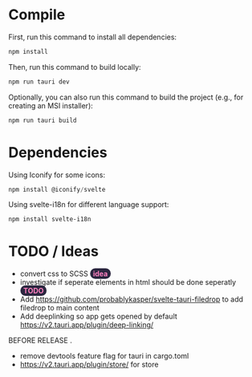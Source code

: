 # Compile
First, run this command to install all dependencies:
```powershell
npm install
```
Then, run this command to build locally:
```powershell
npm run tauri dev
```
Optionally, you can also run this command to build the project (e.g., for creating an MSI installer):
```powershell
npm run tauri build
```



# Dependencies

Using Iconify for some icons:
```powershell
npm install @iconify/svelte
```
Using svelte-i18n for different language support:
```powershell
npm install svelte-i18n
```


# TODO / Ideas

- convert css to SCSS <span style="background-color: #2c2740; border-radius: 10px; padding: 2px 6px; color: #ff80c0; font-weight: bold;">idea</span>
- investigate if seperate elements in html should be done seperatly <span style="background-color: #2c2740; border-radius: 10px; padding: 2px 6px; color: #ff80c0; font-weight: bold;">TODO</span>
- Add https://github.com/probablykasper/svelte-tauri-filedrop to add filedrop to main content
- Add deeplinking so app gets opened by default https://v2.tauri.app/plugin/deep-linking/

<span style="color:red font-size:large"> BEFORE RELEASE </span>.
- remove devtools feature flag for tauri in cargo.toml
- https://v2.tauri.app/plugin/store/ for store